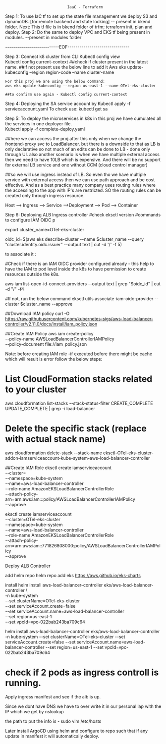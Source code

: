 								IaaC - Terraform


Step 1:
To use IaC tf to set up the state file management we deploy S3 and dynamoDB. [for remote backend and state locking]
		-- present in bkend folder.
Next:
	This tf file is  in bkend folder of trfm; terraform init, plan and deploy.
Step 2:
Do the same to deploy VPC and EKS tf being present in modules. --present in modules folder 



---------------------------EOF-------------------------------




Step 3:
Connect k8 cluster from CLI
	Kubectl config view  
Kubectl config current-context 	##check if cluster present in the latest name.
	##if not present use the below line to add it 
	Aws eks update-kubeconfig –region region-code –name cluster-name

	For this proj we are using the below command:
	aws eks update-kubeconfig --region us-east-1 --name OTel-eks-cluster

	##to confirm use again - Kubectl config current-context 

Step 4:
Deploying the SA service account by 
	Kubectl apply -f serviecaccount.yaml
To check use: kubectl get sa

Step 5:
To deploy the microservices in k8s in this proj we have cumulated all the services in one deployer file.	   
Kubectl apply -f complete-deploy.yaml

##here we can access the proj after this only when we change the frontend-proxy svc to LoadBalancer.
but there is a downside to that as LB is only declarative so not much of an edits can be done to LB - done only through UI.
	also another scenario is when we have multiple external access then we need to have 10LB which is expensive.
	And there will be no support for external LB service and one without CCM (cloud control manager)

##so we will use ingress instead of LB.
	So even tho we have multiple service with external access then we can use path approach and be cost effective.
	And as a best practice many company uses routing rules where the accessing to the app with IP's are restricted.
	SO the routing rules can be created only through ingress resource. 

Host --> Ingress --> Service -->Deployment --> Pod --> Container


Step 6:
Deploying ALB Ingress controller
	#check eksctl version
	#commands to configure IAM OIDC p
  
export cluster_name=OTel-eks-cluster

oidc_id=$(aws eks describe-cluster --name $cluster_name --query "cluster.identity.oidc.issuer"  --output text | cut -d '/' -f 5) 

to associate it :

#Check if there is an IAM OIDC provider configured already - this help to have the IAM to pod level inside the k8s to have permission to create resources outside the k8s.

aws iam list-open-id-connect-providers --output text | grep "$oidc_id" | cut -d "/" -f4


#If not, run the below command
eksctl utils associate-iam-oidc-provider --cluster $cluster_name --approve

##Download IAM policy
curl -O https://raw.githubusercontent.com/kubernetes-sigs/aws-load-balancer-controller/v2.11.0/docs/install/iam_policy.json


##Create IAM Policy
aws iam create-policy \
    --policy-name AWSLoadBalancerControllerIAMPolicy \
    --policy-document file://iam_policy.json


Note: before creating IAM role -if executed before there might be cache which will result is error follow the below steps:
# List CloudFormation stacks related to your cluster
aws cloudformation list-stacks --stack-status-filter CREATE_COMPLETE UPDATE_COMPLETE | grep -i load-balancer

# Delete the specific stack (replace with actual stack name)
aws cloudformation delete-stack --stack-name eksctl-OTel-eks-cluster-addon-iamserviceaccount-kube-system-aws-load-balancer-controller


##Create IAM Role
eksctl create iamserviceaccount \
  --cluster=<your-cluster-name> \
  --namespace=kube-system \
  --name=aws-load-balancer-controller \
  --role-name AmazonEKSLoadBalancerControllerRole \
--attach-policy-arn=arn:aws:iam::<your-aws-account-id>:policy/AWSLoadBalancerControllerIAMPolicy \
  --approve


eksctl create iamserviceaccount \
  --cluster=OTel-eks-cluster \
  --namespace=kube-system \
  --name=aws-load-balancer-controller \
  --role-name AmazonEKSLoadBalancerControllerRole \
--attach-policy-arn=arn:aws:iam::771826808000:policy/AWSLoadBalancerControllerIAMPolicy \
  --approve


Deploy ALB Controller

add helm repo 
helm repo add eks https://aws.github.io/eks-charts

install 
helm install aws-load-balancer-controller eks/aws-load-balancer-controller \            
  -n kube-system \
  --set clusterName=OTel-eks-cluster \
  --set serviceAccount.create=false \
  --set serviceAccount.name=aws-load-balancer-controller \
  --set region=us-east-1 \
  --set vpcId=vpc-022bab243ba709c64 

  helm install aws-load-balancer-controller eks/aws-load-balancer-controller -n kube-system --set clusterName=OTel-eks-cluster --set serviceAccount.create=false --set serviceAccount.name=aws-load-balancer-controller --set region=us-east-1 --set vpcId=vpc-022bab243ba709c64 


  # check if 2 pods as ingress controll is running.


  Apply ingress manifest and see if the alb is up.

  Since we dont have DNS we have to over write it in our personal lap with the IP which we get by nslookup 

  the path to put the info is - sudo vim /etc/hosts 


  Later install ArgoCD using helm and configure to repo such that if any update in manifest it will automatically deploy.
